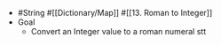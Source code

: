 - #String #[[Dictionary/Map]] #[[13. Roman to Integer]]
- Goal
	- Convert an Integer value to a roman numeral stt